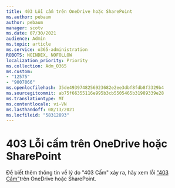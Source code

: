 ```yaml
---
title: 403 Lỗi cấm trên OneDrive hoặc SharePoint
ms.author: pebaum
author: pebaum
manager: scotv
ms.date: 07/30/2021
audience: Admin
ms.topic: article
ms.service: o365-administration
ROBOTS: NOINDEX, NOFOLLOW
localization_priority: Priority
ms.collection: Adm_O365
ms.custom:
- "12575"
- "9007066"
ms.openlocfilehash: 35de4939748256923682e2ee3dbf8fdb8f3329b4
ms.sourcegitcommit: ab75f66355116e995b3cb5505465b31989339e28
ms.translationtype: MT
ms.contentlocale: vi-VN
ms.lasthandoff: 08/13/2021
ms.locfileid: "58312893"
---
```

# <a name="403-forbidden-error-on-onedrive-or-sharepoint"></a>403 Lỗi cấm trên OneDrive hoặc SharePoint

Để biết thêm thông tin về lý do "403 Cấm" xảy ra, hãy xem lỗi ["403 Cấm"](https://docs.microsoft.com/sharepoint/troubleshoot/sharing-and-permissions/error-403-forbidden)trên OneDrive hoặc SharePoint.
